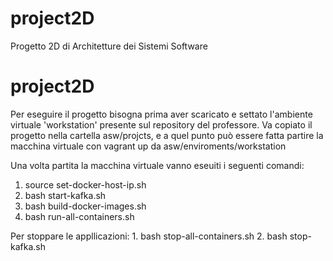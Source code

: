 # project2D
Progetto 2D di Architetture dei Sistemi Software
# project2D
Per eseguire il progetto bisogna prima aver scaricato e settato l'ambiente virtuale 'workstation' presente sul repository del professore. Va copiato il progetto nella cartella asw/projcts, e a quel punto può essere fatta partire la macchina virtuale con vagrant up da asw/enviroments/workstation

Una volta partita la macchina virtuale vanno eseuiti i seguenti comandi:
  1. source set-docker-host-ip.sh
  2. bash start-kafka.sh
  3. bash build-docker-images.sh
  4. bash run-all-containers.sh
  
  Per stoppare le appllicazioni:
    1. bash stop-all-containers.sh
    2. bash stop-kafka.sh
